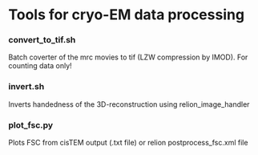 # Tools for cryo-EM data processing


### convert_to_tif.sh  
Batch coverter of the mrc movies to tif (LZW compression by IMOD). For counting data only!

### invert.sh
Inverts handedness of the 3D-reconstruction using relion_image_handler

### plot_fsc.py
Plots FSC from cisTEM output (.txt file) or relion postprocess_fsc.xml file 

